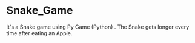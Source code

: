# Snake_Game
It's a Snake game using Py Game (Python) . The Snake gets longer every time after eating an Apple.
